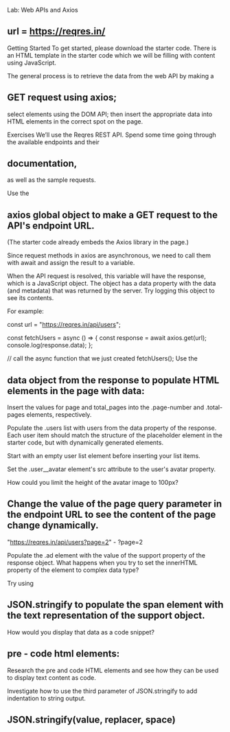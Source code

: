 Lab: Web APIs and Axios

## url = https://reqres.in/

Getting Started
To get started, please download the starter code. There is an HTML template in the starter code which we will be filling with content using JavaScript.

The general process is to retrieve the data from the web API by making a

## GET request using axios;

select elements using the DOM API; then insert the appropriate data into HTML elements in the correct spot on the page.

Exercises
We’ll use the Reqres REST API. Spend some time going through the available endpoints and their

## documentation,

as well as the sample requests.

Use the

## axios global object to make a GET request to the API's endpoint URL.

(The starter code already embeds the Axios library in the page.)

Since request methods in axios are asynchronous, we need to call them with await and assign the result to a variable.

When the API request is resolved, this variable will have the response, which is a JavaScript object. The object has a data property with the data (and metadata) that was returned by the server. Try logging this object to see its contents.

For example:

const url = "https://reqres.in/api/users";

const fetchUsers = async () => {
const response = await axios.get(url);
console.log(response.data);
};

// call the async function that we just created
fetchUsers();
Use the

## data object from the response to populate HTML elements in the page with data:

Insert the values for page and total_pages into the .page-number and .total-pages elements, respectively.

Populate the .users list with users from the data property of the response. Each user item should match the structure of the placeholder element in the starter code, but with dynamically generated elements.

Start with an empty user list element before inserting your list items.

Set the .user\_\_avatar element's src attribute to the user's avatar property.

How could you limit the height of the avatar image to 100px?

## Change the value of the page query parameter in the endpoint URL to see the content of the page change dynamically.

"https://reqres.in/api/users?page=2" - ?page=2

Populate the .ad element with the value of the support property of the response object.
What happens when you try to set the innerHTML property of the element to complex data type?

Try using

## JSON.stringify to populate the span element with the text representation of the support object.

How would you display that data as a code snippet?

## pre - code html elements:

Research the pre and code HTML elements and see how they can be used to display text content as code.

Investigate how to use the third parameter of JSON.stringify to add indentation to string output.

## JSON.stringify(value, replacer, space)
